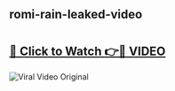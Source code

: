 ## romi-rain-leaked-video 

# <h2><a href="http://freeplayer.one?title=romi-rain-leaked-video&ref=21J">🔗 Click to Watch 👉🔴 VIDEO</a></h2>

<a href="http://freeplayer.one?title=romi-rain-leaked-video&ref=21J" rel="nofollow" data-target="animated-image.originalLink"><img src="https://i.ibb.co.com/xMMVF88/686577567.gif" alt="Viral Video Original" style="max-width: 100%; display: inline-block;" data-target="animated-image.originalImage"></a>

